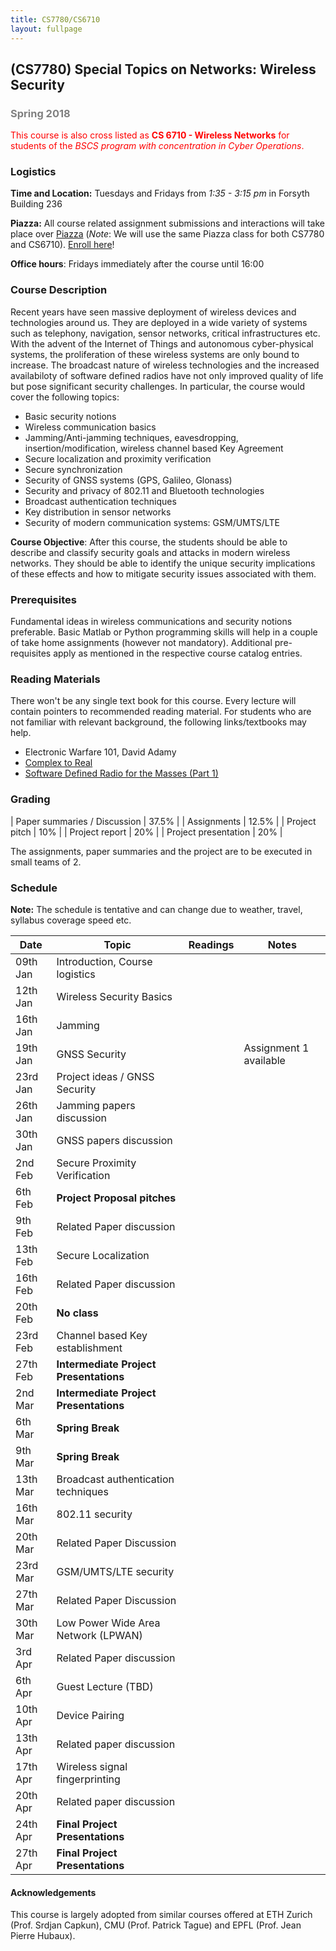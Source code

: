 ```yaml
---
title: CS7780/CS6710
layout: fullpage
---
```


## (CS7780) Special Topics on Networks: Wireless Security
### <span style="color:grey">Spring 2018</span>

<span style="color:red">This course is also cross listed as **CS 6710 - Wireless Networks** for students of the *BSCS program with concentration in Cyber Operations*. </span>

### Logistics
**Time and Location:** Tuesdays and Fridays from *1:35 - 3:15 pm* in Forsyth Building 236

**Piazza:** All course related assignment submissions and interactions will take place over [Piazza](https://piazza.com/northeastern/spring2018/cs7780/home) (*Note*: We will use the same Piazza class for both CS7780 and CS6710). [Enroll here](https://piazza.com/northeastern/spring2018/cs7780/)!

**Office hours**: Fridays immediately after the course until 16:00  

### Course Description
Recent years have seen massive deployment of wireless devices and technologies around us. They are deployed in a wide variety of systems such as telephony, navigation, sensor networks, critical infrastructures etc. With the advent of the Internet of Things and autonomous cyber-physical systems, the proliferation of these wireless systems are only bound to increase. The broadcast nature of wireless technologies and the increased availabiloty of software defined radios have not only improved quality of life but pose significant security challenges. In particular, the course would cover the following topics:

- Basic security notions
- Wireless communication basics
- Jamming/Anti-jamming techniques, eavesdropping, insertion/modification, wireless channel based Key Agreement
- Secure localization and proximity verification
- Secure synchronization 
- Security of GNSS systems  (GPS, Galileo, Glonass)
- Security and privacy of 802.11 and Bluetooth technologies
- Broadcast authentication techniques
- Key distribution in sensor networks
- Security of modern communication systems: GSM/UMTS/LTE

**Course Objective**: After this course, the students should be able to describe and classify security goals and attacks in modern wireless networks. They should be able to identify the unique security implications of these effects and how to mitigate security issues associated with them.

### Prerequisites

Fundamental ideas in wireless communications and security notions preferable. Basic Matlab or Python programming skills will help in a couple of take home assignments (however not mandatory). Additional pre-requisites apply as mentioned in the respective course catalog entries.

### Reading Materials
There won't be any single text book for this course. Every lecture will contain pointers to recommended reading material. For students who are not familiar with relevant background, the following links/textbooks may help.

* Electronic Warfare 101, David Adamy
* [Complex to Real](complextoreal.com)
* [Software Defined Radio for the Masses (Part 1)](https://sites.google.com/site/thesdrinstitute/A-Software-Defined-Radio-for-the-Masses)

### Grading

| Paper summaries / Discussion            | 37.5% |
| Assignments                             | 12.5% |
| Project pitch                           | 10% |
| Project report                          | 20% |
| Project presentation                    | 20% |

The assignments, paper summaries and the project are to be executed in small teams of 2.

### Schedule

**Note:** The schedule is tentative and can change due to weather, travel, syllabus coverage speed etc.

| Date     | Topic                                       | Readings | Notes                  |
|----------|---------------------------------------------|----------|------------------------|
| 09th Jan | Introduction, Course logistics              |          |                        |
| 12th Jan | Wireless Security Basics                    |          |                        |
| 16th Jan | Jamming                                     |          |                        |
| 19th Jan | GNSS Security                               |          | Assignment 1 available |
| 23rd Jan | Project ideas / GNSS Security               |          |                        |
| 26th Jan | Jamming papers discussion                   |          |                        |
| 30th Jan | GNSS papers discussion                      |          |                        |
| 2nd Feb  | Secure Proximity Verification                |          |                        |
| 6th Feb  | **Project Proposal pitches**               |          |                        |
| 9th Feb  | Related Paper discussion                    |          |                        |
| 13th Feb | Secure Localization                         |          |                        |
| 16th Feb | Related Paper discussion                    |          |                        |
| 20th Feb | **No class**             |          |                        |
| 23rd Feb | Channel based Key establishment                    |          |                        |
| 27th Feb | **Intermediate Project Presentations**      |          |                        |
| 2nd Mar  | **Intermediate Project Presentations**      |          |                        |
| 6th Mar  | **Spring Break**                            |          |                        |
| 9th Mar  | **Spring Break**                            |          |                        |
| 13th Mar | Broadcast authentication techniques         |          |                        |
| 16th Mar | 802.11 security                             |          |                        |
| 20th Mar | Related Paper Discussion                    |          |                        |
| 23rd Mar | GSM/UMTS/LTE security                       |          |                        |
| 27th Mar | Related Paper Discussion                   |          |                        |
| 30th Mar | Low Power Wide Area Network (LPWAN)        |          |                        |
| 3rd Apr  | Related Paper discussion                   |          |                        |
| 6th Apr  | Guest Lecture (TBD)                        |          |                        |
| 10th Apr | Device Pairing                              |          |                        |
| 13th Apr | Related paper discussion                    |          |                        |
| 17th Apr | Wireless signal fingerprinting              |          |                        |
| 20th Apr | Related paper discussion        |          |                        |
| 24th Apr | **Final Project Presentations**             |          |                        |
| 27th Apr | **Final Project Presentations**             |          |                        |


#### Acknowledgements
This course is largely adopted from similar courses offered at ETH Zurich (Prof. Srdjan Capkun), CMU (Prof. Patrick Tague) and EPFL (Prof. Jean Pierre Hubaux).